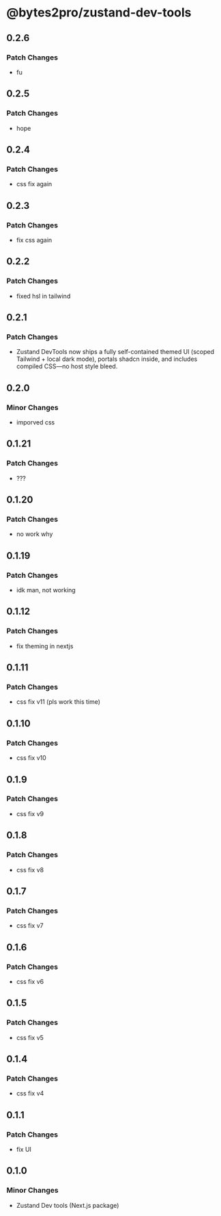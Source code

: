 # @bytes2pro/zustand-dev-tools

## 0.2.6

### Patch Changes

- fu

## 0.2.5

### Patch Changes

- hope

## 0.2.4

### Patch Changes

- css fix again

## 0.2.3

### Patch Changes

- fix css again

## 0.2.2

### Patch Changes

- fixed hsl in tailwind

## 0.2.1

### Patch Changes

- Zustand DevTools now ships a fully self-contained themed UI (scoped Tailwind + local dark mode), portals shadcn inside, and includes compiled CSS—no host style bleed.

## 0.2.0

### Minor Changes

- imporved css

## 0.1.21

### Patch Changes

- ???

## 0.1.20

### Patch Changes

- no work why

## 0.1.19

### Patch Changes

- idk man, not working

## 0.1.12

### Patch Changes

- fix theming in nextjs

## 0.1.11

### Patch Changes

- css fix v11 (pls work this time)

## 0.1.10

### Patch Changes

- css fix v10

## 0.1.9

### Patch Changes

- css fix v9

## 0.1.8

### Patch Changes

- css fix v8

## 0.1.7

### Patch Changes

- css fix v7

## 0.1.6

### Patch Changes

- css fix v6

## 0.1.5

### Patch Changes

- css fix v5

## 0.1.4

### Patch Changes

- css fix v4

## 0.1.1

### Patch Changes

- fix UI

## 0.1.0

### Minor Changes

- Zustand Dev tools (Next.js package)
